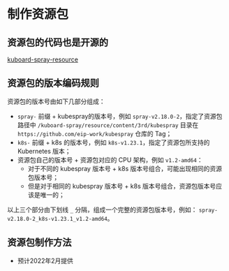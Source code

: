 ---
---

# 制作资源包

## 资源包的代码也是开源的

[kuboard-spray-resource](https://github.com/eip-work/kuboard-spray-resource)

## 资源包的版本编码规则

资源包的版本号由如下几部分组成：
* `spray-` 前缀 + kubespray的版本号，例如 `spray-v2.18.0-2`，指定了资源包路径中 `/kuboard-spray/resource/content/3rd/kubespray` 目录在 `https://github.com/eip-work/kubespray` 仓库的 Tag；
* `k8s-` 前缀 + k8s 的版本号，例如 `k8s-v1.23.1`，指定了资源包所支持的 Kubernetes 版本；
* 资源包自己的版本号 + 资源包对应的 CPU 架构，例如 `v1.2-amd64`：
  * 对于不同的 kubespray 版本号 + k8s 版本号组合，可能出现相同的资源包版本号；
  * 但是对于相同的 kubespray 版本号 + k8s 版本号组合，资源包版本号应该是唯一的；

以上三个部分由下划线 `_` 分隔，组成一个完整的资源包版本号，例如： `spray-v2.18.0-2_k8s-v1.23.1_v1.2-amd64`。

## 资源包制作方法

* 预计2022年2月提供